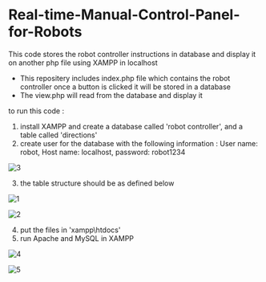 # Real-time-Manual-Control-Panel-for-Robots
This code stores the robot controller instructions in database and display it on another php file using XAMPP in localhost

* This repositery includes index.php file which contains the robot controller once a button is clicked it will be stored in a database
* The view.php will read from the database and display it 

to run this code :
1. install XAMPP and create a database called 'robot controller', and a table called 'directions' 
2. create user for the database with the following information : User name: robot, Host name: localhost, password: robot1234

![3](https://user-images.githubusercontent.com/67188835/86241684-3ccff800-bb58-11ea-8b46-538e11c8ef7b.PNG)


3. the table structure should be as defined below 

![1](https://user-images.githubusercontent.com/67188835/86241537-eb276d80-bb57-11ea-8972-5b66cd536f38.PNG)

![2](https://user-images.githubusercontent.com/67188835/86241598-0db98680-bb58-11ea-8264-5100e053905b.PNG)

4. put the files in 'xampp\htdocs'
5. run Apache and MySQL in XAMPP

![4](https://user-images.githubusercontent.com/67188835/86241747-5a9d5d00-bb58-11ea-88b6-2be91afe2156.PNG)

![5](https://user-images.githubusercontent.com/67188835/86241790-6db02d00-bb58-11ea-9605-b80f14694fa1.PNG)

